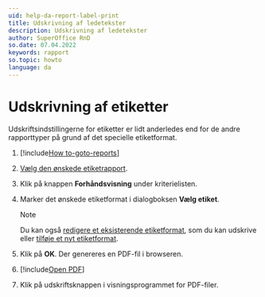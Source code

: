 ```yaml
---
uid: help-da-report-label-print
title: Udskrivning af ledetekster
description: Udskrivning af ledetekster
author: SuperOffice RnD
so.date: 07.04.2022
keywords: rapport
so.topic: howto
language: da
---
```


# Udskrivning af etiketter

Udskriftsindstillingerne for etiketter er lidt anderledes end for de andre rapporttyper på grund af det specielle etiketformat.

1. [!include[How to-goto-reports](../includes/goto-reports.md)]

1. [Vælg den ønskede etiketrapport][1].

1. Klik på knappen **Forhåndsvisning** under kriterielisten.

1. Marker det ønskede etiketformat i dialogboksen **Vælg etiket**.

    > [!NOTE]
    > Du kan også [redigere et eksisterende etiketformat][2], som du kan udskrive eller [tilføje et nyt etiketformat][3].

1. Klik på **OK**. Der genereres en PDF-fil i browseren.

1. [!include[Open PDF](../includes/step-open-pdf.md)]

1. Klik på udskriftsknappen i visningsprogrammet for PDF-filer.

<!-- Referenced links -->
[1]: ../properties.md
[2]: edit-format.md
[3]: add-format.md

<!-- Referenced images -->
